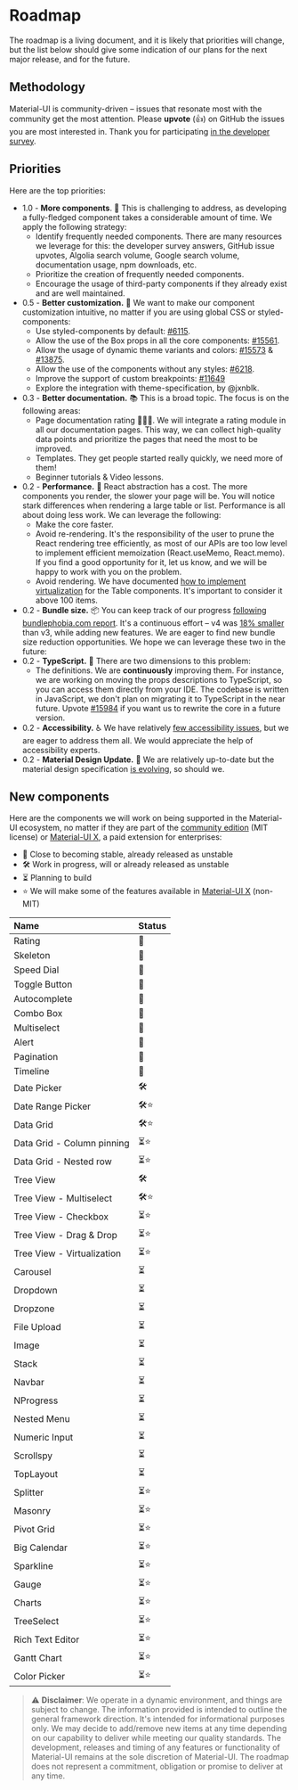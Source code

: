 # Roadmap

<p class="description">The roadmap is a living document, and it is likely that priorities will change, but the list below should give some indication of our plans for the next major release, and for the future.</p>

## Methodology

Material-UI is community-driven – issues that resonate most with the community get the most attention.
Please **upvote** (👍) on GitHub the issues you are most interested in.
Thank you for participating [in the developer survey](https://material-ui.com/blog/2020-developer-survey-results/).

## Priorities

Here are the top priorities:

- 1.0 - **More components**. 🧰 This is challenging to address, as developing a fully-fledged component takes a considerable amount of time.
  We apply the following strategy:
  - Identify frequently needed components. There are many resources we leverage for this: the developer survey answers, GitHub issue upvotes, Algolia search volume, Google search volume, documentation usage, npm downloads, etc.
  - Prioritize the creation of frequently needed components.
  - Encourage the usage of third-party components if they already exist and are well maintained.
- 0.5 - **Better customization.** 💅 We want to make our component customization intuitive, no matter if you are using global CSS or styled-components:
  - Use styled-components by default: [#6115](https://github.com/mui-org/material-ui/issues/6115).
  - Allow the use of the Box props in all the core components: [#15561](https://github.com/mui-org/material-ui/issues/15561).
  - Allow the usage of dynamic theme variants and colors: [#15573](https://github.com/mui-org/material-ui/issues/15573) & [#13875](https://github.com/mui-org/material-ui/issues/13875).
  - Allow the use of the components without any styles: [#6218](https://github.com/mui-org/material-ui/issues/6218).
  - Improve the support of custom breakpoints: [#11649](https://github.com/mui-org/material-ui/issues/11649)
  - Explore the integration with theme-specification, by @jxnblk.
- 0.3 - **Better documentation.** 📚 This is a broad topic. The focus is on the following areas:
  - Page documentation rating 🥇🥈🥉. We will integrate a rating module in all our documentation pages. This way, we can collect high-quality data points and prioritize the pages that need the most to be improved.
  - Templates. They get people started really quickly, we need more of them!
  - Beginner tutorials & Video lessons.
- 0.2 - **Performance.** 🚀 React abstraction has a cost. The more components you render, the slower your page will be. You will notice stark differences when rendering a large table or list.
  Performance is all about doing less work. We can leverage the following:
  - Make the core faster.
  - Avoid re-rendering. It's the responsibility of the user to prune the React rendering tree efficiently,
    as most of our APIs are too low level to implement efficient memoization (React.useMemo, React.memo).
    If you find a good opportunity for it, let us know, and we will be happy to work with you on the problem.
  - Avoid rendering. We have documented [how to implement virtualization](/components/tables/#virtualized-table) for the Table components. It's important to consider it above 100 items.
- 0.2 - **Bundle size.** 📦 You can keep track of our progress [following bundlephobia.com report](https://bundlephobia.com/result?p=@material-ui/core).
  It's a continuous effort – v4 was [18% smaller](https://bundlephobia.com/result?p=@material-ui/core@3.9.2) than v3, while adding new features.
  We are eager to find new bundle size reduction opportunities. We hope we can leverage these two in the future:
- 0.2 - **TypeScript.** 📏 There are two dimensions to this problem:
  - The definitions. We are **continuously** improving them. For instance, we are working on moving the props descriptions to TypeScript, so you can access them directly from your IDE.
    The codebase is written in JavaScript, we don't plan on migrating it to TypeScript in the near future. Upvote [#15984](https://github.com/mui-org/material-ui/issues/15984) if you want us to rewrite the core in a future version.
- 0.2 - **Accessibility.** ♿️ We have relatively [few accessibility issues](https://darekkay.com/blog/accessible-ui-frameworks/), but we are eager to address them all. We would appreciate the help of accessibility experts.
- 0.2 - **Material Design Update.** 🎀 We are relatively up-to-date but the material design specification [is evolving](https://material.io/whats-new/), so should we.

## New components

Here are the components we will work on being supported in the Material-UI ecosystem, no matter if they are part of the [community edition](https://github.com/mui-org/material-ui) (MIT license) or [Material-UI X](https://github.com/mui-org/material-ui-x), a paid extension for enterprises:

- 🧪 Close to becoming stable, already released as unstable
- 🛠 Work in progress, will or already released as unstable
- ⏳ Planning to build
- ⭐️ We will make some of the features available in [Material-UI X](https://github.com/mui-org/material-ui-x) (non-MIT)

| Name                       | Status |
| :------------------------- | ------ |
| Rating                     | 🧪     |
| Skeleton                   | 🧪     |
| Speed Dial                 | 🧪     |
| Toggle Button              | 🧪     |
| Autocomplete               | 🧪     |
| Combo Box                  | 🧪     |
| Multiselect                | 🧪     |
| Alert                      | 🧪     |
| Pagination                 | 🧪     |
| Timeline                   | 🧪     |
| Date Picker                | 🛠      |
| Date Range Picker          | 🛠⭐    |
| Data Grid                  | 🛠⭐️   |
| Data Grid - Column pinning | ⏳⭐️  |
| Data Grid - Nested row     | ⏳⭐️  |
| Tree View                  | 🛠      |
| Tree View - Multiselect    | 🛠⭐️   |
| Tree View - Checkbox       | ⏳⭐️  |
| Tree View - Drag & Drop    | ⏳⭐️  |
| Tree View - Virtualization | ⏳⭐️  |
| Carousel                   | ⏳     |
| Dropdown                   | ⏳     |
| Dropzone                   | ⏳     |
| File Upload                | ⏳     |
| Image                      | ⏳     |
| Stack                      | ⏳     |
| Navbar                     | ⏳     |
| NProgress                  | ⏳     |
| Nested Menu                | ⏳     |
| Numeric Input              | ⏳     |
| Scrollspy                  | ⏳     |
| TopLayout                  | ⏳     |
| Splitter                   | ⏳⭐️  |
| Masonry                    | ⏳⭐️  |
| Pivot Grid                 | ⏳⭐️  |
| Big Calendar               | ⏳⭐️  |
| Sparkline                  | ⏳⭐️  |
| Gauge                      | ⏳⭐️  |
| Charts                     | ⏳⭐️  |
| TreeSelect                 | ⏳⭐️  |
| Rich Text Editor           | ⏳⭐️  |
| Gantt Chart                | ⏳⭐️  |
| Color Picker               | ⏳⭐️  |

> ⚠️ **Disclaimer**: We operate in a dynamic environment, and things are subject to change. The information provided is intended to outline the general framework direction. It's intended for informational purposes only. We may decide to add/remove new items at any time depending on our capability to deliver while meeting our quality standards. The development, releases and timing of any features or functionality of Material-UI remains at the sole discretion of Material-UI. The roadmap does not represent a commitment, obligation or promise to deliver at any time.
